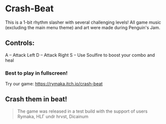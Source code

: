 # Crash-Beat
This is a 1-bit rhythm slasher with several challenging levels!
All game music (excluding the main menu theme) and art were made during Penguin's Jam.

## Controls:
A – Attack Left
D – Attack Right
S – Use Soulfire to boost your combo and heal

### Best to play in fullscreen!
Try our game: https://rymaka.itch.io/crash-beat


## Crash them in beat!
> The game was released in a test build with the support of users Rymaka, HLГ undr hrvst, Dicainum
